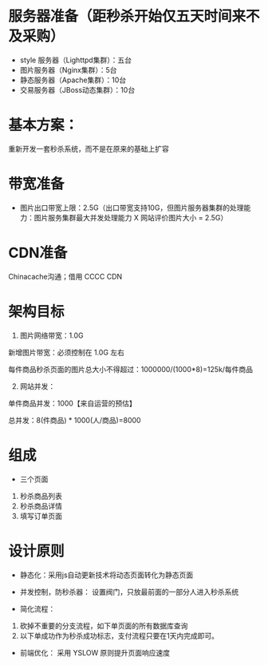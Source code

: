 

# 服务器准备（距秒杀开始仅五天时间来不及采购）
- style 服务器（Lighttpd集群）：五台
- 图片服务器（Nginx集群）：5台
- 静态服务器（Apache集群）：10台
- 交易服务器（JBoss动态集群）：10台

# 基本方案：
重新开发一套秒杀系统，而不是在原来的基础上扩容

# 带宽准备
- 图片出口带宽上限：2.5G（出口带宽支持10G，但图片服务器集群的处理能力：图片服务集群最大并发处理能力 X 网站评价图片大小 = 2.5G）

# CDN准备
Chinacache沟通；借用 CCCC CDN


# 架构目标
1. 图片网络带宽：1.0G

新增图片带宽：必须控制在 1.0G 左右

每件商品秒杀页面的图片总大小不得超过：1000000/(1000*8)=125k/每件商品

2. 网站并发：

单件商品并发：1000【来自运营的预估】

总并发：8(件商品) * 1000(人/商品)=8000

# 组成
- 三个页面

1. 秒杀商品列表
2. 秒杀商品详情
3. 填写订单页面

# 设计原则
- 静态化：采用js自动更新技术将动态页面转化为静态页面

- 并发控制，防秒杀器：
设置阀门，只放最前面的一部分人进入秒杀系统

- 简化流程：
1. 砍掉不重要的分支流程，如下单页面的所有数据库查询
2. 以下单成功作为秒杀成功标志，支付流程只要在1天内完成即可。

- 前端优化：
采用 YSLOW 原则提升页面响应速度

